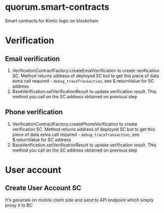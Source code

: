 # quorum.smart-contracts
Smart contracts for Kimlic logic on blockchain

# Verification
## Email verification
1. VerificationContractFactory.createEmailVerification to create verification SC. Method returns address of deployed SC but to get this piece of data extra call required - `debug_traceTransaction`, see $.returnValue for SC address
2. BaseVerification.setVerificationResult to update verification result. This method you call on the SC address obtained on previous step

## Phone verification
1. VerificationContractFactory.createPhoneVerification to create verification SC. Method returns address of deployed SC but to get this piece of data extra call required - `debug_traceTransaction`, see $.returnValue for SC address
2. BaseVerification.setVerificationResult to update verification result. This method you call on the SC address obtained on previous step

# User account
## Create User Account SC
It's generate on mobile client side and send to API endpoint which simply proxy it to BC
